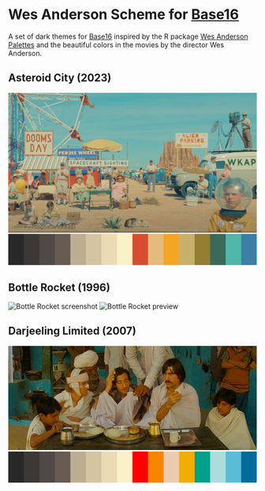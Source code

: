 # Wes Anderson Scheme for [Base16](http://chriskempson.com/projects/base16/)

A set of dark themes for [Base16](http://chriskempson.com/projects/base16/)
inspired by the R package [Wes Anderson
Palettes](https://github.com/karthik/wesanderson) and the beautiful colors in
the movies by the director Wes Anderson.

## Asteroid City (2023)

![Asteroid City screenshot](asteroid-city-screen.png)
![Asteroid City preview](asteroid-city-preview.png)

## Bottle Rocket (1996)

![Bottle Rocket screenshot](bottle-rocket-screen.jpg)
![Bottle Rocket preview](bottle-rocket.preview.png)

## Darjeeling Limited (2007)

![Darjeeling LImited screenshot](darjeeling-limited-screen.jpg)
![Darjeeling LImited preview](darjeeling-limited-preview.png)
